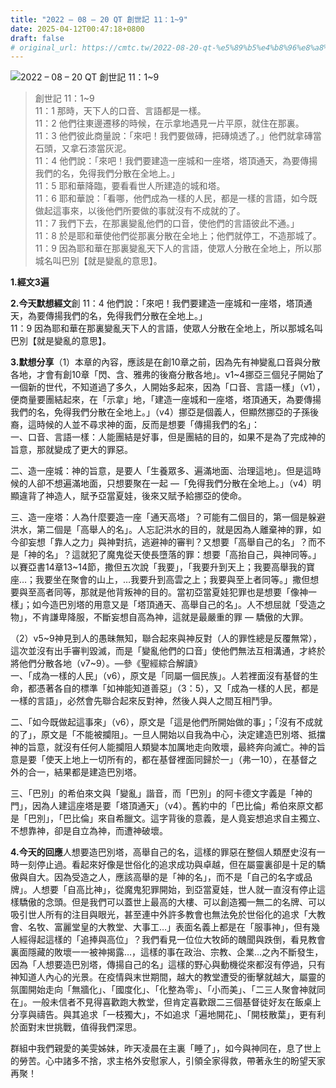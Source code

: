 ```yaml
---
title: "2022 – 08 – 20 QT 創世記 11：1~9"
date: 2025-04-12T00:47:18+0800
draft: false
# original_url: https://cmtc.tw/2022-08-20-qt-%e5%89%b5%e4%b8%96%e8%a8%98-11%ef%bc%9a19
---
```


![2022 – 08 – 20 QT 創世記 11：1\~9](/images/qt.jpg  "2022 – 08 – 20 QT 創世記 11：1\~9")

> 創世記 11：1\~9  
> 11：1 那時，天下人的口音、言語都是一樣。  
> 11：2 他們往東邊遷移的時候，在示拿地遇見一片平原，就住在那裏。  
> 11：3 他們彼此商量說：「來吧！我們要做磚，把磚燒透了。」他們就拿磚當石頭，又拿石漆當灰泥。  
> 11：4 他們說：「來吧！我們要建造一座城和一座塔，塔頂通天，為要傳揚我們的名，免得我們分散在全地上。」  
> 11：5 耶和華降臨，要看看世人所建造的城和塔。  
> 11：6 耶和華說：「看哪，他們成為一樣的人民，都是一樣的言語，如今既做起這事來，以後他們所要做的事就沒有不成就的了。  
> 11：7 我們下去，在那裏變亂他們的口音，使他們的言語彼此不通。」  
> 11：8 於是耶和華使他們從那裏分散在全地上；他們就停工，不造那城了。  
> 11：9 因為耶和華在那裏變亂天下人的言語，使眾人分散在全地上，所以那城名叫巴別【就是變亂的意思】。

**1.經文3遍**

**2.今天默想經文**創 11：4 他們說：「來吧！我們要建造一座城和一座塔，塔頂通天，為要傳揚我們的名，免得我們分散在全地上。」  
11：9 因為耶和華在那裏變亂天下人的言語，使眾人分散在全地上，所以那城名叫巴別【就是變亂的意思】。

**3.默想分享**（1）本章的內容，應該是在創10章之前，因為先有神變亂口音與分散各地，才會有創10章「閃、含、雅弗的後裔分散各地」。v1\~4挪亞三個兒子開始了一個新的世代，不知道過了多久，人開始多起來，因為「口音、言語一樣」（v1），便商量要團結起來，在「示拿」地，「建造一座城和一座塔，塔頂通天，為要傳揚我們的名，免得我們分散在全地上。」（v4）挪亞是個義人，但顯然挪亞的子孫後裔，這時候的人並不尋求神的面，反而是想要「傳揚我們的名」：  
一、口音、言語一樣：人能團結是好事，但是團結的目的，如果不是為了完成神的旨意，那就變成了更大的罪惡。

二、造一座城：神的旨意，是要人「生養眾多、遍滿地面、治理這地」。但是這時候的人卻不想遍滿地面，只想要聚在一起 —「免得我們分散在全地上。」（v4）明顯違背了神造人，賦予亞當夏娃，後來又賦予給挪亞的使命。

三、造一座塔：人為什麼要造一座「通天高塔」？可能有二個目的，第一個是躲避洪水，第二個是「高舉人的名」。人忘記洪水的目的，就是因為人離棄神的罪，如今卻妄想「靠人之力」與神對抗，逃避神的審判？又想要「高舉自己的名」？而不是「神的名」？這就犯了魔鬼從天使長墮落的罪：想要「高抬自己，與神同等。」以賽亞書14章13\~14節，撒但五次說「我要」，「我要升到天上；我要高舉我的寶座…；我要坐在聚會的山上，…我要升到高雲之上；我要與至上者同等。」撒但想要與至高者同等，那就是他背叛神的目的。當初亞當夏娃犯罪也是想要「像神一樣」；如今造巴別塔的用意又是「塔頂通天、高舉自己的名」。人不想屈就「受造之物」，不肯謙卑降服，不斷妄想自高為神，這就是最嚴重的罪 — 驕傲的大罪。

（2）v5\~9神見到人的愚昧無知，聯合起來與神反對（人的罪性總是反覆無常），這次並沒有出手審判毀滅，而是「變亂他們的口音」使他們無法互相溝通，才終於將他們分散各地（v7\~9）。—參《聖經綜合解讀》  
一、「成為一樣的人民」（v6），原文是「同屬一個民族」。人若裡面沒有基督的生命，都憑著各自的標準「如神能知道善惡」（3：5），又「成為一樣的人民，都是一樣的言語」，必然會先聯合起來反對神，然後人與人之間互相鬥爭。

二、「如今既做起這事來」（v6），原文是「這是他們所開始做的事」；「沒有不成就的了」，原文是「不能被攔阻」。一旦人開始以自我為中心，決定建造巴別塔、抵擋神的旨意，就沒有任何人能攔阻人類變本加厲地走向敗壞，最終奔向滅亡。神的旨意是要「使天上地上一切所有的，都在基督裡面同歸於一」（弗一10），在基督之外的合一，結果都是建造巴別塔。

三、「巴別」的希伯來文與「變亂」諧音，而「巴別」的阿卡德文字義是「神的門」，因為人建這座塔是要「塔頂通天」（v4）。舊約中的「巴比倫」希伯來原文都是「巴別」，「巴比倫」來自希臘文。這字背後的意義，是人竟妄想追求自主獨立、不想靠神，卻是自立為神，而遭神破壞。

**4.今天的回應**人想要造巴別塔，高舉自己的名，這樣的罪惡在整個人類歷史沒有一時一刻停止過。看起來好像是世俗化的追求成功與卓越，但在屬靈裏卻是十足的驕傲與自大。因為受造之人，應該高舉的是「神的名」，而不是「自己的名字或品牌」。人想要「自高比神」，從魔鬼犯罪開始，到亞當夏娃，世人就一直沒有停止這樣驕傲的念頭。但是我們可以蓋世上最高的大樓、可以創造獨一無二的名牌、可以吸引世人所有的注目與眼光，甚至連中外許多教會也無法免於世俗化的追求「大教會、名牧、富麗堂皇的大教堂、大事工…」表面名義上都是在「服事神」，但有幾人經得起這樣的「追捧與高位」？我們看見一位位大牧師的醜聞與跌倒，看見教會裏面隱藏的敗壞一一被神揭露…，這樣的事在政治、宗教、企業…之內不斷發生，因為「人想要造巴別塔，傳揚自己的名」這樣的野心與動機從來都沒有停過，只有神知道人內心的光景。在疫情與末世期間，越大的教堂遭受的衝擊就越大，屬靈的氛圍開始走向「無牆化」、「國度化」、「化整為零」、「小而美」、「二三人聚會神就同在」。一般未信者不見得喜歡跑大教堂，但肯定喜歡跟二三個基督徒好友在飯桌上分享與禱告。與其追求「一枝獨大」，不如追求「遍地開花」、「開枝散葉」，更有利於面對末世挑戰，值得我們深思。

群組中我們親愛的美雯姊妹，昨天凌晨在主裏「睡了」，如今與神同在，息了世上的勞苦。心中諸多不捨，求主格外安慰家人，引領全家得救，帶著永生的盼望天家再聚！